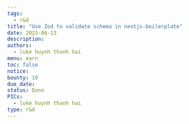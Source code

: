 ```yaml
---
tags:
  - r&d
title: "Use Zod to validate schema in nextjs-boilerplate"
date: 2023-06-13
description:
authors:
  - luke huynh thanh hai
menu: earn
toc: false
notice:
bounty: 10
due_date:
status: Done
PICs:
  - luke huynh thanh hai
type: r&d
---
```

